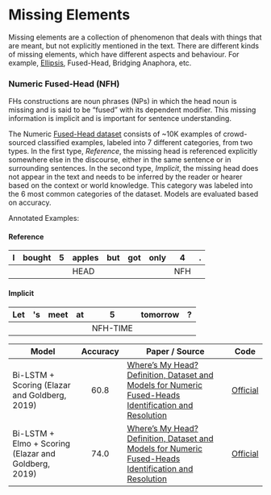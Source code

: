 # Missing Elements

Missing elements are a collection of phenomenon that deals with things that are meant, but not explicitly mentioned in the text.
There are different kinds of missing elements, which have different aspects and behaviour. 
For example, [Ellipsis](https://en.wikipedia.org/wiki/Ellipsis_(linguistics)), Fused-Head, Bridging Anaphora, etc.


### Numeric Fused-Head (NFH)
FHs constructions are noun phrases (NPs) in which the head noun is missing and is said to be “fused” with its dependent modifier.
This missing information is implicit and is important for sentence understanding.

The Numeric [Fused-Head dataset](https://github.com/yanaiela/num_fh/tree/master/data/resolution/processed)
consists of ~10K examples of crowd-sourced classified examples, labeled into 7 different categories, from two types.
In the first type, *Reference*, the missing head is referenced explicitly somewhere else in the discourse, either in the
same sentence or in surrounding sentences.
In the second type, *Implicit*, the missing head does not appear in the text and needs to be inferred by the reader or
hearer based on the context or world knowledge. This category was labeled into the 6 most common categories of the dataset.
Models are evaluated based on accuracy.

Annotated Examples:

#### Reference

| I | bought | 5 | apples | but | got | only | 4 | . |
| --- | --- | --- | --- | --- | --- | --- | --- | --- |
|   |        |   | HEAD   |     |     |      | NFH | |

#### Implicit

| Let | 's | meet | at | 5 | tomorrow | ? |
| --- | --- | --- | --- | --- | --- | --- |
|     |    |      |    | NFH-TIME |   |   |


| Model           | Accuracy  |  Paper / Source | Code |
| ------------- | :-----:| --- | :-----: |
| Bi-LSTM + Scoring (Elazar and Goldberg, 2019) | 60.8 | [Where’s My Head? Definition, Dataset and Models for Numeric Fused-Heads Identification and Resolution](https://arxiv.org/abs/1905.10886) | [Official](https://github.com/yanaiela/num_fh) |
| Bi-LSTM + Elmo + Scoring (Elazar and Goldberg, 2019) | 74.0 | [Where’s My Head? Definition, Dataset and Models for Numeric Fused-Heads Identification and Resolution](https://arxiv.org/abs/1905.10886) | [Official](https://github.com/yanaiela/num_fh) |
